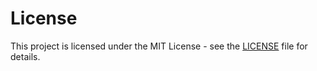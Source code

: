 # License

This project is licensed under the MIT License - see the [LICENSE](https://github.com/cutlerCLI/cutler/blob/master/LICENSE.md) file for details.
